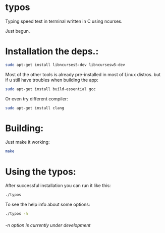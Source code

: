 # typos
Typing speed test in terminal written in C using ncurses.

Just begun.


# Installation the deps.:
```bash
sudo apt-get install libncurses5-dev libncursesw5-dev
```

Most of the other tools is already pre-installed in most of Linux distros. but if u still have troubles when building the app:
```bash
sudo apt-get install build-essential gcc
```
Or even try different compiler:
```bash
sudo apt-get install clang
```

# Building:
Just make it working:
```bash
make
```

# Using the typos:
After successful installation you can run it like this:
```bash
./typos
```

To see the help info about some options:
```bash
./typos -h
```
###### -n option is currently under development
